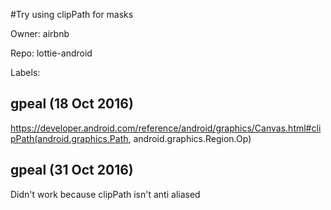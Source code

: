 #Try using clipPath for masks

Owner: airbnb

Repo: lottie-android

Labels: 

## gpeal (18 Oct 2016)

https://developer.android.com/reference/android/graphics/Canvas.html#clipPath(android.graphics.Path, android.graphics.Region.Op)


## gpeal (31 Oct 2016)

Didn't work because clipPath isn't anti aliased


